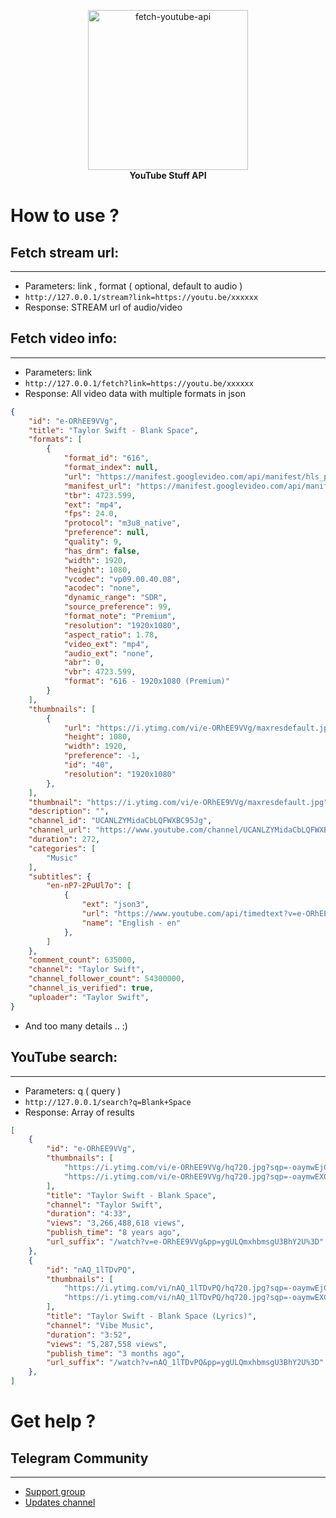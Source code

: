 <p align="center">
    <a href="https://github.com/x72x/fetch-youtube-api">
        <img src="https://lh3.googleusercontent.com/3zkP2SYe7yYoKKe47bsNe44yTgb4Ukh__rBbwXwgkjNRe4PykGG409ozBxzxkrubV7zHKjfxq6y9ShogWtMBMPyB3jiNps91LoNH8A=s500" alt="fetch-youtube-api" width="256">
    </a>
    <br>
    <b>
      YouTube Stuff API
    </b>
    <br>
</p>

# How to use ?
## Fetch stream url:
---
- Parameters: link , format ( optional, default to audio )
- `http://127.0.0.1/stream?link=https://youtu.be/xxxxxx`
- Response: STREAM url of audio/video

## Fetch video info:
---
- Parameters: link
- `http://127.0.0.1/fetch?link=https://youtu.be/xxxxxx`
- Response: All video data with multiple formats in json
```json
{
    "id": "e-ORhEE9VVg",
    "title": "Taylor Swift - Blank Space",
    "formats": [
        {
            "format_id": "616",
            "format_index": null,
            "url": "https://manifest.googlevideo.com/api/manifest/hls_playlist/expire/1696391289/ei/GYwcZaajB4-IW9iDkeAB/ip....index.m3u8",
            "manifest_url": "https://manifest.googlevideo.com/api/manifest/hls_variant/expire/1696391289/ei/GYwcZaajB4-IW9iDkeAB/ip.....index.m3u8",
            "tbr": 4723.599,
            "ext": "mp4",
            "fps": 24.0,
            "protocol": "m3u8_native",
            "preference": null,
            "quality": 9,
            "has_drm": false,
            "width": 1920,
            "height": 1080,
            "vcodec": "vp09.00.40.08",
            "acodec": "none",
            "dynamic_range": "SDR",
            "source_preference": 99,
            "format_note": "Premium",
            "resolution": "1920x1080",
            "aspect_ratio": 1.78,
            "video_ext": "mp4",
            "audio_ext": "none",
            "abr": 0,
            "vbr": 4723.599,
            "format": "616 - 1920x1080 (Premium)"
        }
    ],
    "thumbnails": [
        {
            "url": "https://i.ytimg.com/vi/e-ORhEE9VVg/maxresdefault.jpg",
            "height": 1080,
            "width": 1920,
            "preference": -1,
            "id": "40",
            "resolution": "1920x1080"
        },
    ],
    "thumbnail": "https://i.ytimg.com/vi/e-ORhEE9VVg/maxresdefault.jpg",
    "description": "",
    "channel_id": "UCANLZYMidaCbLQFWXBC95Jg",
    "channel_url": "https://www.youtube.com/channel/UCANLZYMidaCbLQFWXBC95Jg",
    "duration": 272,
    "categories": [
        "Music"
    ],
    "subtitles": {
        "en-nP7-2PuUl7o": [
            {
                "ext": "json3",
                "url": "https://www.youtube.com/api/timedtext?v=e-ORhEE9VVg&ei=GIwcZY_8C6m5mLAP98ag-Ak&opi=112496729&xoaf=5&hl=en&ip=0.0.0.0&ipbits=0&expire=1696394888&sparams=ip%2Cipbits%2Cexpire%2Cv%2Cei%2Copi%2Cxoaf&signature=CE85A6EFBBF5F98EC2BED18D5BE13260948B7EF8.976502AF19DA0EAFCA27726EA7678B98B7385CB4&key=yt8&lang=en&name=en&fmt=json3",
                "name": "English - en"
            },
        ]
    },
    "comment_count": 635000,
    "channel": "Taylor Swift",
    "channel_follower_count": 54300000,
    "channel_is_verified": true,
    "uploader": "Taylor Swift",
}
```
- And too many details .. :)

## YouTube search:
---
- Parameters: q ( query )
- `http://127.0.0.1/search?q=Blank+Space`
- Response: Array of results
```json
[
    {
        "id": "e-ORhEE9VVg",
        "thumbnails": [
            "https://i.ytimg.com/vi/e-ORhEE9VVg/hq720.jpg?sqp=-oaymwEjCOgCEMoBSFryq4qpAxUIARUAAAAAGAElAADIQj0AgKJDeAE=&rs=AOn4CLC7LLziwR69qyxJPrp91dqJE8K_3A",
            "https://i.ytimg.com/vi/e-ORhEE9VVg/hq720.jpg?sqp=-oaymwEXCNAFEJQDSFryq4qpAwkIARUAAIhCGAE=&rs=AOn4CLAi4Oi5FjsX69xGpTO9vn1ILcye3A"
        ],
        "title": "Taylor Swift - Blank Space",
        "channel": "Taylor Swift",
        "duration": "4:33",
        "views": "3,266,488,618 views",
        "publish_time": "8 years ago",
        "url_suffix": "/watch?v=e-ORhEE9VVg&pp=ygULQmxhbmsgU3BhY2U%3D"
    },
    {
        "id": "nAQ_1lTDvPQ",
        "thumbnails": [
            "https://i.ytimg.com/vi/nAQ_1lTDvPQ/hq720.jpg?sqp=-oaymwEjCOgCEMoBSFryq4qpAxUIARUAAAAAGAElAADIQj0AgKJDeAE=&rs=AOn4CLDEFmkis8iQqGK-bSUFhNIiO5ZWdA",
            "https://i.ytimg.com/vi/nAQ_1lTDvPQ/hq720.jpg?sqp=-oaymwEXCNAFEJQDSFryq4qpAwkIARUAAIhCGAE=&rs=AOn4CLDvLZqWrBW4C-JsAyIp3fB68EFAcA"
        ],
        "title": "Taylor Swift - Blank Space (Lyrics)",
        "channel": "Vibe Music",
        "duration": "3:52",
        "views": "5,287,558 views",
        "publish_time": "3 months ago",
        "url_suffix": "/watch?v=nAQ_1lTDvPQ&pp=ygULQmxhbmsgU3BhY2U%3D"
    },
]
```

# Get help ?
## Telegram Community
---
- [Support group](https://telegram.me/PyhonProjectsChat)
- [Updates channel](https://telegram.me/Y88F8)
